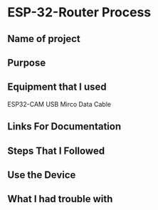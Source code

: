 # ESP-32-Router Process

## Name of project

## Purpose

## Equipment that I used
ESP32-CAM
USB Mirco Data Cable

## Links For Documentation

## Steps That I Followed

## Use the Device

## What I had trouble with
